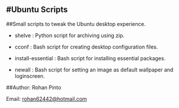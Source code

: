 #Ubuntu Scripts
-----------------------

##Small scripts to tweak the Ubuntu desktop experience.

* shelve		: Python script for archiving using zip.

* cconf		: Bash script for creating desktop configuration files.

* install-essential	: Bash script for installing essential packages.

* newall		: Bash script for setting an image as default wallpaper and 
			  loginscreen.

##Author:
Rohan Pinto

Email: rohan62442@hotmail.com